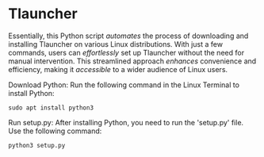 # Tlauncher
Essentially, this Python script *automates* the process of downloading and installing Tlauncher on various Linux distributions. With just a few commands, users can *effortlessly* set up Tlauncher without the need for manual intervention. This streamlined approach *enhances* convenience and efficiency, making it *accessible* to a wider audience of Linux users.


Download Python: Run the following command in the Linux Terminal to install Python:

<code>sudo apt install python3
</code>

Run setup.py: After installing Python, you need to run the 'setup.py' file. Use the following command:

<code>python3 setup.py
</code>

